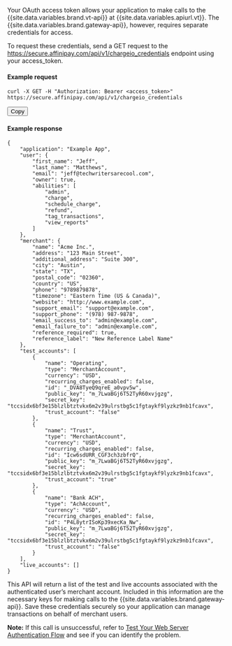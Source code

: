 Your OAuth access token allows your application to make calls to the {{site.data.variables.brand.vt-api}} at {{site.data.variables.apiurl.vt}}. The {{site.data.variables.brand.gateway-api}}, however, requires separate credentials for access.

To request these credentials, send a <span class="api-operation">GET</span> request to the <span class ="code-green">https://secure.affinipay.com/api/v1/chargeio_credentials</span> endpoint using your <span class="code-green">access_token</span>.
<h4>Example request</h4>
<pre id="credentials"><code>curl -X GET -H "Authorization: Bearer &lt;access_token>" https://secure.affinipay.com/api/v1/chargeio_credentials
</code></pre>
<button id="btn" class="btn copy" data-clipboard-target="#credentials" onclick="Materialize.toast('Copied!', 2000)">Copy</button>

<h4>Example response</h4>
<pre><code>{
    "application": "Example App",
    "user": {
        "first_name": "Jeff",
        "last_name": "Matthews",
        "email": "jeff@techwritersarecool.com",
        "owner": true,
        "abilities": [
            "admin",
            "charge",
            "schedule_charge",
            "refund",
            "tag_transactions",
            "view_reports"
        ]
    },
    "merchant": {
        "name": "Acme Inc.",
        "address": "123 Main Street",
        "additional_address": "Suite 300",
        "city": "Austin",
        "state": "TX",
        "postal_code": "02360",
        "country": "US",
        "phone": "9789879878",
        "timezone": "Eastern Time (US & Canada)",
        "website": "http://www.example.com",
        "support_email": "support@example.com",
        "support_phone": "(978) 987-9878",
        "email_success_to": "admin@example.com",
        "email_failure_to": "admin@example.com",
        "reference_required": true,
        "reference_label": "New Reference Label Name"
    },
    "test_accounts": [
        {
            "name": "Operating",
            "type": "MerchantAccount",
            "currency": "USD",
            "recurring_charges_enabled": false,
            "id": "&#95;DVA8TyeQ9qreE_a0vpv5w",
            "public_key": "m_7LwaBGj6T52TyR60xvjgzg",
            "secret_key": "tccsidx6bf3e15blzlbtztvkx6m2v39ulrstbg5c1fgtaykf9lyzkz9nb1fcavx",
            "trust_account": "false"
        },
        {
            "name": "Trust",
            "type": "MerchantAccount",
            "currency": "USD",
            "recurring_charges_enabled": false,
            "id": "Icw6sdURR_CGF3ch3zbfrQ",
            "public_key": "m_7LwaBGj6T52TyR60xvjgzg",
            "secret_key": "tccsidx6bf3e15blzlbtztvkx6m2v39ulrstbg5c1fgtaykf9lyzkz9nb1fcavx",
            "trust_account": "true"
        },
        {
            "name": "Bank ACH",
            "type": "AchAccount",
            "currency": "USD",
            "recurring_charges_enabled": false,
            "id": "P4L8ytrISoKp39xecKa_Nw",
            "public_key": "m_7LwaBGj6T52TyR60xvjgzg",
            "secret_key": "tccsidx6bf3e15blzlbtztvkx6m2v39ulrstbg5c1fgtaykf9lyzkz9nb1fcavx",
            "trust_account": "false"
        }
    ],
    "live_accounts": []
}
</code></pre>

This API will return a list of the test and live accounts associated with the authenticated user’s merchant account. Included in this information are the necessary keys for making calls to the {{site.data.variables.brand.gateway-api}}. Save these credentials securely so your application can manage transactions on behalf of merchant users.

<span class="panel-note"><b>Note:</b> If this call is unsuccessful, refer to [Test Your Web Server Authentication Flow](../basics/test-web-server-oauth-flow.html) and see if you can identify the problem.</span>
